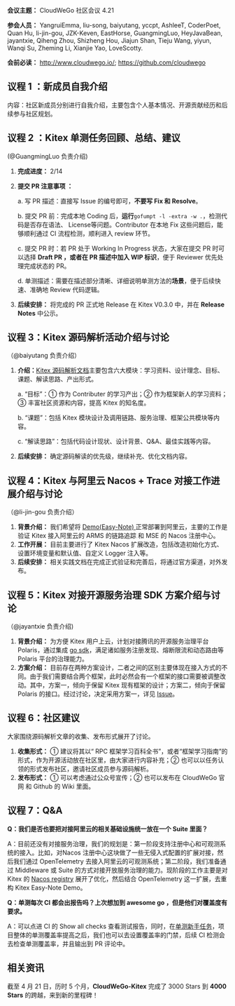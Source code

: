 **会议主题：** CloudWeGo 社区会议 4.21

**参会人员：** YangruiEmma, liu-song, baiyutang, yccpt, AshleeT, CoderPoet, Quan Hu, li-jin-gou, JZK-Keven, EastHorse, GuangmingLuo, HeyJavaBean, jayantxie, Qiheng Zhou, Shizheng Hou, Jiajun Shan, Tieju Wang, yiyun, Wanqi Su, Zheming Li, Xianjie Yao, LoveScotty.

**会前必读：** http://www.cloudwego.io/;
              https://github.com/cloudwego

## 议程 1 ：新成员自我介绍

内容：社区新成员分别进行自我介绍，主要包含个人基本情况、开源贡献经历和后续参与社区规划。

## 议程 2 ：Kitex 单测任务回顾、总结、建议

(@GuangmingLuo 负责介绍)

1. **完成进度：** 2/14
2. **提交 PR 注意事项 ：**
   
   a. 写 PR 描述：直接写 Issue 的编号即可，**不要写 Fix 和 Resolve**。
   
   b. 提交 PR 前：完成本地 Coding 后，**运行**`gofumpt -l -extra -w .`，检测代码是否存在语法、 License等问题。Contributor 在本地 Fix 这些问题后，能够顺利通过 CI 流程检测，顺利进入 review 环节。
   
   c. 提交 PR 时：若 PR 处于 Working In Progress 状态，大家在提交 PR 时可以选择 **Draft PR **，或者在 PR 描述中**加入 ****WIP**** 标识**，便于  Reviewer 优先处理完成状态的 PR。
   
   d. 单测描述：需要在描述部分清晰、详细说明单测方法的**场景**，便于后续快速、准确地 Review 代码逻辑。
3. **后续安排：** 将完成的 PR 正式地 Release 在 Kitex V0.3.0 中，并在 **Release Notes** 中公示。

## 议程 3：Kitex 源码解析活动介绍与讨论

（@baiyutang 负责介绍）

1. **介绍：**[Kitex 源码解析文档](https://eqdqs8cqx6.feishu.cn/docs/doccnMNWfHJA94g1QqjhduMP2Eg?from=from_copylink)主要包含六大模块：学习资料、设计理念、目标、课题、解读思路、产出形式。
   
   a. “目标”：① 作为 Contributer 的学习产出；② 作为框架新人的学习资料；③ 丰富社区资源和内容，提高 Kitex 的知名度。
   
   b. “课题”：包括 Kitex 模块设计及调用链路、服务治理、框架公共模块等内容。
   
   c. “解读思路”：包括代码设计现状、设计背景、Q&A、最佳实践等内容。
2. **后续安排：** 确定源码解读的优先级，继续补充、优化文档内容。

## 议程 4：Kitex 与阿里云 Nacos + Trace 对接工作进展介绍与讨论

（@li-jin-gou  负责介绍）

1. **背景介绍：** 我们希望将 [Demo(Easy-Note) ](https://github.com/cloudwego/kitex-examples/pull/27)正常部署到阿里云，主要的工作是验证 Kitex 接入阿里云的 ARMS 的链路追踪 和 MSE 的 Nacos 注册中心。
2. **工作开展：** 目前主要进行了 Kitex Nacos 扩展改造，包括改造初始化方式、设置环境变量和默认值、自定义 Logger 注入等。
3. **后续安排：** 相关实践文档在完成正式验证和完善后，将通过官方渠道，对外发布。

## 议程 5：Kitex 对接开源服务治理 SDK 方案介绍与讨论

（@jayantxie 负责介绍)

1. **背景介绍：** 为方便 Kitex 用户上云，计划对接腾讯的开源服务治理平台 Polaris，通过集成 [go sdk](https://github.com/polarismesh/polaris-go/tree/main/examples/quickstart)，满足诸如服务注册发现、熔断限流和动态路由等 Polaris 平台的治理能力。
2. **方案介绍：** 目前存在两种方案设计，二者之间的区别主要体现在接入方式的不同。由于我们需要结合两个框架，此时必然会有一个框架的接口需要被调整改动。其中，方案一，倾向于保留 Kitex 现有框架的设计；方案二，倾向于保留 Polaris 的接口。经过讨论，决定采用方案一，详见 [Issue](https://github.com/cloudwego/kitex/issues/421)。

## 议程 6：社区建议

大家围绕源码解析文章的收集、发布形式展开了讨论。

1. **收集形式：** ① 建议将其以“ RPC 框架学习百科全书”，或者“框架学习指南”的形式，作为开源活动放在社区里，由大家进行内容补充；② 也可以以任务认领的形式发布社区，邀请社区成员参与源码解析。
2. **发布形式：** ① 可以考虑通过公众号宣传；② 也可以发布在 CloudWeGo 官网 和 Github 的 Wiki 里面。

## 议程 7：Q&A

**Q：我们是否也要把对接阿里云的相关基础设施统一放在一个 Suite 里面？**

A：目前还没有对接服务治理，我们的规划是：第一阶段支持注册中心和可观测系统的接入。比如，对Nacos 注册中心这块做了一些无侵入式配置的扩展对接，然后我们通过 OpenTelemetry 去接入阿里云的可观测系统；第二阶段，我们准备通过 Middleware 或 Suite 的方式对接开放服务治理的能力。现阶段的工作主要是对 Kitex 的 [Nacos registry](https://github.com/kitex-contrib/registry-nacos) 展开了优化，然后结合  OpenTelemetry 这一扩展，去重构 Kitex Easy-Note  Demo。

**Q：单测每次 CI 都会出报告吗？上次想加到 awesome go ，但是他们对覆盖度有要求。**

A：可以点进 CI 的 Show all checks 查看测试报告，同时，在[单测新手任务](https://github.com/cloudwego/kitex/issues/372)，项目整体的单测覆盖率提高之后，我们也可以去设置覆盖率的门禁，后续 CI 检测会去检查单测覆盖率，并且输出到 PR 评论中。

## 相关资讯

截至 4 月 21 日，历时 5 个月，**CloudWeGo-Kitex** 完成了 3000 Stars 到 **4000 Stars** 的跨越，来到新的里程碑！

